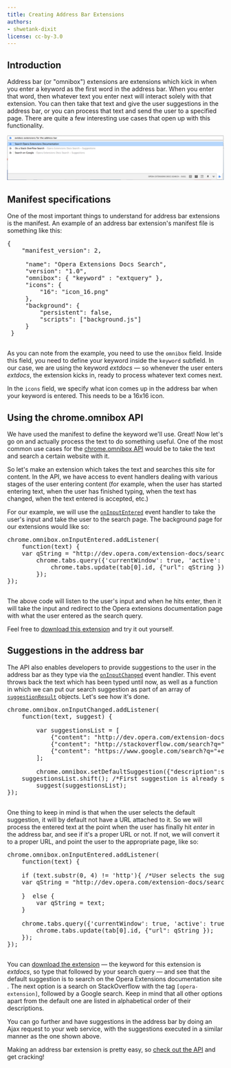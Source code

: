 ```yaml
---
title: Creating Address Bar Extensions
authors:
- shwetank-dixit
license: cc-by-3.0
---
```


## Introduction

Address bar (or "omnibox") extensions are extensions which kick in when you enter a keyword as the first word in the address bar. When you enter that word, then whatever text you enter next will interact solely with that extension. You can then take that text and give the user suggestions in the address bar, or you can process that text and send the user to a specified page. There are quite a few interesting use cases that open up with this functionality.

<img src="/static/images/omnibox1.png" alt="Address bar extension" class="img-polaroid">

## Manifest specifications

One of the most important things to understand for address bar extensions is the manifest. An example of an address bar extension's manifest file is something like this:

<pre class="prettyprint">{
	"manifest_version": 2,

	 "name": "Opera Extensions Docs Search",
	 "version": "1.0",
	 "omnibox": { "keyword" : "extquery" },
	 "icons": {
		 "16": "icon_16.png"
	 },
	 "background": {
		 "persistent": false,
		 "scripts": ["background.js"]
	 }
 }
 </pre>

 As you can note from the example, you need to use the `omnibox` field. Inside this field, you need to define your keyword inside the `keyword` subfield. In our case, we are using the keyword *extdocs* — so whenever the user enters *extdocs*, the extension kicks in, ready to process whatever text comes next.

In the `icons` field, we specify what icon comes up in the address bar when your keyword is entered. This needs to be a 16x16 icon.


## Using the chrome.omnibox API
We have used the manifest to define the keyword we'll use. Great! Now let's go on and actually process the text to do something useful. One of the most common use cases for the [chrome.omnibox API](https://developer.chrome.com/extensions/omnibox) would be to take the text and search a certain website with it.

So let's make an extension which takes the text and searches this site for content.   In the API, we have access to event handlers dealing with various stages of the user entering content (for example, when the user has started entering text, when the user has finished typing, when the text has changed, when the text entered is accepted, etc.)

For our example, we will use the [`onInputEntered`](https://developer.chrome.com/extensions/omnibox#event-onInputEntered) event handler to take the user's input and take the user to the search page. The background page for our extensions would like so:

<pre class="prettyprint">chrome.omnibox.onInputEntered.addListener(
	function(text) {
	var qString = &quot;http://dev.opera.com/extension-docs/search.html?q=&quot;+encodeURIComponent(text);
		chrome.tabs.query({'currentWindow': true, 'active': true}, function(tab) {
			chrome.tabs.update(tab[0].id, {&quot;url&quot;: qString });
		});
});
	</pre>

The above code will listen to the user's input and when he hits enter, then it will take the input and redirect to the Opera extensions documentation page with what the user entered as the search query.

Feel free to [download this extension](samples/Omnibox.nex) and try it out yourself.

## Suggestions in the address bar
The API also enables developers to provide suggestions to the user in the address bar as they type via the [`onInputChanged`](https://developer.chrome.com/extensions/omnibox#event-onInputChanged) event handler. This event throws back the text which has been typed until now, as well as a function in which we can put our search suggestion as part of an array of [`suggestionResult`](https://developer.chrome.com/extensions/omnibox#type-SuggestResult) objects. Let's see how it's done.


<pre class="prettyprint">chrome.omnibox.onInputChanged.addListener(
	function(text, suggest) {

		var suggestionsList = [
			{&quot;content&quot;: &quot;http://dev.opera.com/extension-docs/search.html?q=&quot;+encodeURIComponent(text), &quot;description&quot;: &quot;Search Opera Extensions Documentation&quot;},
			{&quot;content&quot;: &quot;http://stackoverflow.com/search?q=&quot;+encodeURIComponent(&quot;[opera-extension] &quot;+text), &quot;description&quot;: &quot;Do a Stack Overflow Search&quot;},
			{&quot;content&quot;: &quot;https://www.google.com/search?q=&quot;+encodeURIComponent(text), &quot;description&quot;: &quot;Search on Google&quot;}
		];

		chrome.omnibox.setDefaultSuggestion({&quot;description&quot;:suggestionsList[0].description});
	suggestionsList.shift(); /*First suggestion is already shown by default because we used setDefaultSuggestion, so we delete it from the array*/
		suggest(suggestionsList);
});
	</pre>

One thing to keep in mind is that when the user selects the default suggestion, it will by default not have a URL attached to it. So we will process the entered text at the point when the user has finally hit *enter* in the address bar, and see if it's a proper URL or not. If not, we will convert it to a proper URL, and point the user to the appropriate page, like so:

<pre class="prettyprint">
chrome.omnibox.onInputEntered.addListener(
	function(text) {

	if (text.substr(0, 4) != &#39;http&#39;){ /*User selects the suggested suggestion, which will result in the text not being converted to a URL (thus not having an &#39;http&#39; at the beginning of the string), so we will have to append a URL to it again.*/
	var qString = &quot;http://dev.opera.com/extension-docs/search.html?q=&quot;+encodeURIComponent(text);

	}  else {
		var qString = text;
	}

	chrome.tabs.query({&#39;currentWindow&#39;: true, &#39;active&#39;: true}, function(tab) {
		chrome.tabs.update(tab[0].id, {&quot;url&quot;: qString });
	});
});

</pre>

 You can [download the extension](samples/Omnibox2.nex) — the keyword for this extension is *extdocs*, so type that followed by your search query — and see that the default suggestion is to search on the Opera Extensions documentation site . The next option is a search on StackOverflow with the tag `[opera-extension]`, followed by a Google search. Keep in mind that all other options apart from the default one are listed in alphabetical order of their descriptions.

You can go further and have suggestions in the address bar by doing an Ajax request to your web service, with the suggestions executed in a similar manner as the one shown above.

Making an address bar extension is pretty easy, so [check out the API](https://developer.chrome.com/extensions/omnibox) and get cracking!



